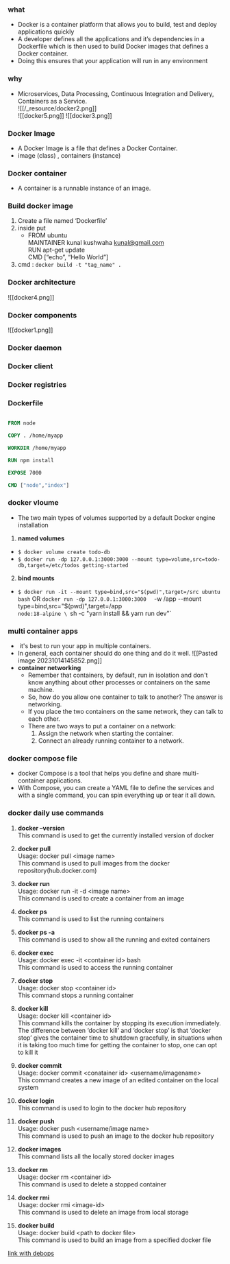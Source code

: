
### what

- Docker is a container platform that allows you to build, test and deploy applications quickly
- A developer defines all the applications and it’s dependencies in a Dockerfile which is then used to build Docker images that defines a Docker container.
- Doing this ensures that your application will run in any environment

### why

- Microservices, Data Processing, Continuous Integration and Delivery, Containers as a Service.  
    ![[/_resource/docker2.png]]   
    ![[docker5.png]]
    ![[docker3.png]]

### Docker Image

- A Docker Image is a file that defines a Docker Container.
- image (class) , containers (instance)

### Docker container

- A container is a runnable instance of an image.

### Build docker image

1.  Create a file named ‘Dockerfile’
2.  inside put
    - FROM ubuntu  
        MAINTAINER kunal kushwaha [kunal@gmail.com](mailto:kunal@gmail.com)  
        RUN apt-get update  
        CMD \[“echo”, “Hello World”\]
3.  cmd : `docker build -t "tag_name" .`

### Docker architecture

![[docker4.png]]

### Docker components

![[docker1.png]]

### Docker daemon

### Docker client

### Docker registries




### Dockerfile
```Dockerfile

FROM node

COPY . /home/myapp

WORKDIR /home/myapp  

RUN npm install

EXPOSE 7000

CMD ["node","index"] 

```



### docker vloume
- The two main types of volumes supported by a default Docker engine installation
1. **named volumes** 
- `$ docker volume create todo-db`
- `$ docker run -dp 127.0.0.1:3000:3000 --mount type=volume,src=todo-db,target=/etc/todos getting-started`

2. **bind mounts**  
- `$ docker run -it --mount type=bind,src="$(pwd)",target=/src ubuntu bash`
OR
`docker run -dp 127.0.0.1:3000:3000 
   ` -w /app --mount type=bind,src="$(pwd)",target=/app \
    `node:18-alpine \
    `sh -c "yarn install && yarn run dev"`


###  multi container apps
-  it's best to run your app in multiple containers.
- In general, each container should do one thing and do it well.
![[Pasted image 20231014145852.png]]
- **container networking**
   -  Remember that containers, by default, run in isolation and don't know anything about other processes or containers on the same machine.
   - So, how do you allow one container to talk to another? The answer is networking.
   - If you place the two containers on the same network, they can talk to each other.
   - There are two ways to put a container on a network:
      1.  Assign the network when starting the container.
      2. Connect an already running container to a network.

### docker compose file
- docker Compose is a tool that helps you define and share multi-container applications.
- With Compose, you can create a YAML file to define the services and with a single command, you can spin everything up or tear it all down.
### docker daily use commands

1.  **docker –version**  
    This command is used to get the currently installed version of docker
    
2.  **docker pull**  
    Usage: docker pull &lt;image name&gt;  
    This command is used to pull images from the docker repository(hub.docker.com)
    
3.  **docker run**  
    Usage: docker run -it -d &lt;image name&gt;  
    This command is used to create a container from an image
    
4.  **docker ps**  
    This command is used to list the running containers
    
5.  **docker ps -a**  
    This command is used to show all the running and exited containers
    
6.  **docker exec**  
    Usage: docker exec -it &lt;container id&gt; bash  
    This command is used to access the running container
    
7.  **docker stop**  
    Usage: docker stop &lt;container id&gt;  
    This command stops a running container
    
8.  **docker kill**  
    Usage: docker kill &lt;container id&gt;  
    This command kills the container by stopping its execution immediately. The difference between ‘docker kill’ and ‘docker stop’ is that ‘docker stop’ gives the container time to shutdown gracefully, in situations when it is taking too much time for getting the container to stop, one can opt to kill it
    
9.  **docker commit**  
    Usage: docker commit &lt;conatainer id&gt; &lt;username/imagename&gt;  
    This command creates a new image of an edited container on the local system
    
10. **docker login**  
    This command is used to login to the docker hub repository
    
11. **docker push**  
    Usage: docker push &lt;username/image name&gt;  
    This command is used to push an image to the docker hub repository
    
12. **docker images**  
    This command lists all the locally stored docker images
    
13. **docker rm**  
    Usage: docker rm &lt;container id&gt;  
    This command is used to delete a stopped container
    
14. **docker rmi**  
    Usage: docker rmi &lt;image-id&gt;  
    This command is used to delete an image from local storage
    
15. **docker build**  
    Usage: docker build &lt;path to docker file&gt;  
    This command is used to build an image from a specified docker file


[link with debops](DEVOPS.md)